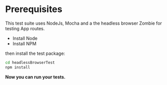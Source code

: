 # Prerequisites

This test suite uses NodeJs, Mocha and a the headless browser Zombie for testing App routes.

- Install Node
- Install NPM

then install the test package:

```bash
cd headlessBrowserTest  
npm install
```

**Now you can run your tests.**
